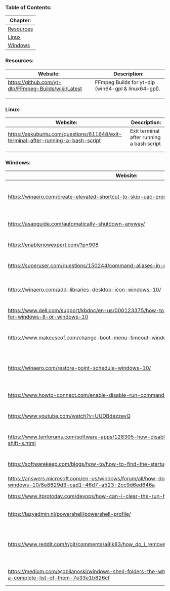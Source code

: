 
```table-of-contents
```
### Table of Contents:
| Chapter:                                                    |
| ----------------------------------------------------------- |
| [Resources](https://github.com/Sod-ers/Bookmarks#resources) |
| [Linux](https://github.com/Sod-ers/Bookmarks#linux)         |
| [Windows](https://github.com/Sod-ers/Bookmarks#windows)     |
### Resources:
| Website:                                            | Description:                                        |
| --------------------------------------------------- | --------------------------------------------------- |
| https://github.com/yt-dlp/FFmpeg-Builds/wiki/Latest | FFmpeg Builds for yt-dlp (win64-gpl & linux64-gpl). |
|                                                     |                                                     |
|                                                     |                                                     |
|                                                     |                                                     |
### Linux:
| Website:                                                                         | Description:                              |
| -------------------------------------------------------------------------------- | ----------------------------------------- |
| https://askubuntu.com/questions/611648/exit-terminal-after-running-a-bash-script | Exit terminal after running a bash script |
|                                                                                  |                                           |
|                                                                                  |                                           |
### Windows:
| Website:                                                                                                                              | Description:                                                  |
| ------------------------------------------------------------------------------------------------------------------------------------- | ------------------------------------------------------------- |
| https://winaero.com/create-elevated-shortcut-to-skip-uac-prompt-in-windows-10/                                                        | Create elevated shortcut to skip UAC prompt.                  |
| https://asapguide.com/automatically-shutdown-anyway/                                                                                  | Always “Shutdown Anyway”                                      |
| https://enablenowexpert.com/?p=908                                                                                                    | Enable autoplay in Chrome.                                    |
| https://superuser.com/questions/150244/command-aliases-in-command-prompt                                                              | Aliases in Command Prompt.                                    |
| https://winaero.com/add-libraries-desktop-icon-windows-10/                                                                            | Add libraries desktop icon.                                   |
| https://www.dell.com/support/kbdoc/en-us/000123375/how-to-create-a-shutdown-button-for-windows-8-or-windows-10                        | Create a shutdown shortcut.                                   |
| https://www.makeuseof.com/change-boot-menu-timeout-windows-11/                                                                        | 4 Ways to change boot menu timeout.                           |
| https://winaero.com/restore-point-schedule-windows-10/                                                                                | Create scheduled system restore points.                       |
| https://www.howto-connect.com/enable-disable-run-command-history-windows-10/                                                          | Disable run command history.                                  |
| https://www.youtube.com/watch?v=UUDBdezzevQ                                                                                           | Disable F1 key help feature.                                  |
| https://www.tenforums.com/software-apps/128305-how-disable-hotkey-snipping-tool-win-shift-s.html                                      | Disable the hotkey for snipping tool.                         |
| https://softwarekeep.com/blogs/how-to/how-to-find-the-startup-folder-in-windows-10                                                    | How to find the startup folder.                               |
| https://answers.microsoft.com/en-us/windows/forum/all/how-do-you-turn-off-indexing-in-windows-10/8e8829d3-cad1-46d7-a523-2cc9d6ed646a | Turn off indexing.                                            |
| https://www.itprotoday.com/devops/how-can-i-clear-the-run-history-                                                                    | Clear run history.                                            |
| https://lazyadmin.nl/powershell/powershell-profile/                                                                                   | Creating a PowerShell profile.                                |
| https://www.reddit.com/r/git/comments/a8lk83/how_do_i_remove_git_gui_here_and_git_bash_here/                                          | Remove "Git GUI Here" & "Git Bash Here" from my context menu. |
| https://medium.com/@dbilanoski/windows-shell-folders-the-whys-the-whats-the-hows-and-a-complete-list-of-them-7e33e1b826cf             | Complete list of shell folders.                               |
